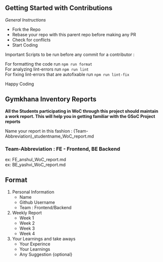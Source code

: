 ## **Getting Started with Contributions**

_General Instructions_

- Fork the Repo
- Rebase your repo with this parent repo before making any PR
- Check for conflicts
- Start Coding

Important Scripts to be run before any commit for a contributor :

For formatting the code run ```npm run format``` <br>
For analyzing lint-errors run ```npm run lint```<br>
For fixing lint-errors that are autofixable run ```npm run lint-fix```

Happy Coding

## Gymkhana Inventory Reports

**All the Students participating in WoC through this project should maintain a work report. This will help you in getting familiar with the GSoC Project reports**

Name your report in this fashion : (Team-Abbreviation)\_studentname_WoC_report.md
### Team-Abbreviation : FE - Frontend, BE Backend
ex: FE_anshul_WoC_report.md
<br>
ex: BE_yashvi_WoC_report.md

## Format

1. Personal Information
   - Name
   - Github Username
   - Team : Frontend/Backend
2. Weekly Report
   - Week 1
   - Week 2
   - Week 3
   - Week 4
3. Your Learnings and take aways
   - Your Experince
   - Your Learnings
   - Any Suggestion {optional}
